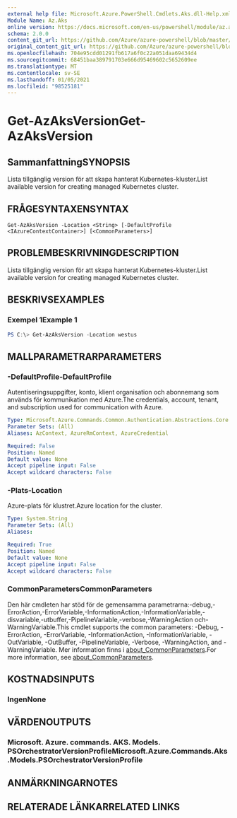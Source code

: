 ```yaml
---
external help file: Microsoft.Azure.PowerShell.Cmdlets.Aks.dll-Help.xml
Module Name: Az.Aks
online version: https://docs.microsoft.com/en-us/powershell/module/az.aks/get-azaksversion
schema: 2.0.0
content_git_url: https://github.com/Azure/azure-powershell/blob/master/src/Aks/Aks/help/Get-AzAksVersion.md
original_content_git_url: https://github.com/Azure/azure-powershell/blob/master/src/Aks/Aks/help/Get-AzAksVersion.md
ms.openlocfilehash: 704e95cdd01291fb617a6f0c22a051daa69434d4
ms.sourcegitcommit: 68451baa389791703e666d95469602c5652609ee
ms.translationtype: MT
ms.contentlocale: sv-SE
ms.lasthandoff: 01/05/2021
ms.locfileid: "98525181"
---
```

# <span data-ttu-id="5a8e7-101">Get-AzAksVersion</span><span class="sxs-lookup"><span data-stu-id="5a8e7-101">Get-AzAksVersion</span></span>

## <span data-ttu-id="5a8e7-102">Sammanfattning</span><span class="sxs-lookup"><span data-stu-id="5a8e7-102">SYNOPSIS</span></span>
<span data-ttu-id="5a8e7-103">Lista tillgänglig version för att skapa hanterat Kubernetes-kluster.</span><span class="sxs-lookup"><span data-stu-id="5a8e7-103">List available version for creating managed Kubernetes cluster.</span></span>

## <span data-ttu-id="5a8e7-104">FRÅGESYNTAXEN</span><span class="sxs-lookup"><span data-stu-id="5a8e7-104">SYNTAX</span></span>

```
Get-AzAksVersion -Location <String> [-DefaultProfile <IAzureContextContainer>] [<CommonParameters>]
```

## <span data-ttu-id="5a8e7-105">PROBLEMBESKRIVNING</span><span class="sxs-lookup"><span data-stu-id="5a8e7-105">DESCRIPTION</span></span>
<span data-ttu-id="5a8e7-106">Lista tillgänglig version för att skapa hanterat Kubernetes-kluster.</span><span class="sxs-lookup"><span data-stu-id="5a8e7-106">List available version for creating managed Kubernetes cluster.</span></span>

## <span data-ttu-id="5a8e7-107">BESKRIVS</span><span class="sxs-lookup"><span data-stu-id="5a8e7-107">EXAMPLES</span></span>

### <span data-ttu-id="5a8e7-108">Exempel 1</span><span class="sxs-lookup"><span data-stu-id="5a8e7-108">Example 1</span></span>
```powershell
PS C:\> Get-AzAksVersion -Location westus
```

## <span data-ttu-id="5a8e7-109">MALLPARAMETRAR</span><span class="sxs-lookup"><span data-stu-id="5a8e7-109">PARAMETERS</span></span>

### <span data-ttu-id="5a8e7-110">-DefaultProfile</span><span class="sxs-lookup"><span data-stu-id="5a8e7-110">-DefaultProfile</span></span>
<span data-ttu-id="5a8e7-111">Autentiseringsuppgifter, konto, klient organisation och abonnemang som används för kommunikation med Azure.</span><span class="sxs-lookup"><span data-stu-id="5a8e7-111">The credentials, account, tenant, and subscription used for communication with Azure.</span></span>

```yaml
Type: Microsoft.Azure.Commands.Common.Authentication.Abstractions.Core.IAzureContextContainer
Parameter Sets: (All)
Aliases: AzContext, AzureRmContext, AzureCredential

Required: False
Position: Named
Default value: None
Accept pipeline input: False
Accept wildcard characters: False
```

### <span data-ttu-id="5a8e7-112">-Plats</span><span class="sxs-lookup"><span data-stu-id="5a8e7-112">-Location</span></span>
<span data-ttu-id="5a8e7-113">Azure-plats för klustret.</span><span class="sxs-lookup"><span data-stu-id="5a8e7-113">Azure location for the cluster.</span></span>

```yaml
Type: System.String
Parameter Sets: (All)
Aliases:

Required: True
Position: Named
Default value: None
Accept pipeline input: False
Accept wildcard characters: False
```

### <span data-ttu-id="5a8e7-114">CommonParameters</span><span class="sxs-lookup"><span data-stu-id="5a8e7-114">CommonParameters</span></span>
<span data-ttu-id="5a8e7-115">Den här cmdleten har stöd för de gemensamma parametrarna:-debug,-ErrorAction,-ErrorVariable,-InformationAction,-InformationVariable,-disvariable,-utbuffer,-PipelineVariable,-verbose,-WarningAction och-WarningVariable.</span><span class="sxs-lookup"><span data-stu-id="5a8e7-115">This cmdlet supports the common parameters: -Debug, -ErrorAction, -ErrorVariable, -InformationAction, -InformationVariable, -OutVariable, -OutBuffer, -PipelineVariable, -Verbose, -WarningAction, and -WarningVariable.</span></span> <span data-ttu-id="5a8e7-116">Mer information finns i [about_CommonParameters](http://go.microsoft.com/fwlink/?LinkID=113216).</span><span class="sxs-lookup"><span data-stu-id="5a8e7-116">For more information, see [about_CommonParameters](http://go.microsoft.com/fwlink/?LinkID=113216).</span></span>

## <span data-ttu-id="5a8e7-117">KOSTNADS</span><span class="sxs-lookup"><span data-stu-id="5a8e7-117">INPUTS</span></span>

### <span data-ttu-id="5a8e7-118">Ingen</span><span class="sxs-lookup"><span data-stu-id="5a8e7-118">None</span></span>

## <span data-ttu-id="5a8e7-119">VÄRDEN</span><span class="sxs-lookup"><span data-stu-id="5a8e7-119">OUTPUTS</span></span>

### <span data-ttu-id="5a8e7-120">Microsoft. Azure. commands. AKS. Models. PSOrchestratorVersionProfile</span><span class="sxs-lookup"><span data-stu-id="5a8e7-120">Microsoft.Azure.Commands.Aks.Models.PSOrchestratorVersionProfile</span></span>

## <span data-ttu-id="5a8e7-121">ANMÄRKNINGAR</span><span class="sxs-lookup"><span data-stu-id="5a8e7-121">NOTES</span></span>

## <span data-ttu-id="5a8e7-122">RELATERADE LÄNKAR</span><span class="sxs-lookup"><span data-stu-id="5a8e7-122">RELATED LINKS</span></span>
